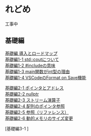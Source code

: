 # れどめ

工事中

## 基礎編
[基礎編 導入とロードマップ](/learning_cpp_with_ai/src/basic_000_loadmap.html)<br>
[基礎編1-1 std::coutについて](/learning_cpp_with_ai/src/basic_001-1_stdcout.html)<br>
[基礎編1-2 #includeの意味]()<br>
[基礎編1-3 main関数がint型の理由]()<br>
[基礎編1-4 VSCodeのFormat on Save機能]()<br>

[基礎編2-1 ポインタとアドレス]()<br>
[基礎編2-2 nullptr]()<br>
[基礎編2-3 ストリーム演算子]()<br>
[基礎編2-4 配列のポインタ参照]()<br>
[基礎編2-5 参照（リファレンス）]()<br>
[基礎編2-6 動的メモリのサイズ変更]()<br>

[基礎編3-1 ]
